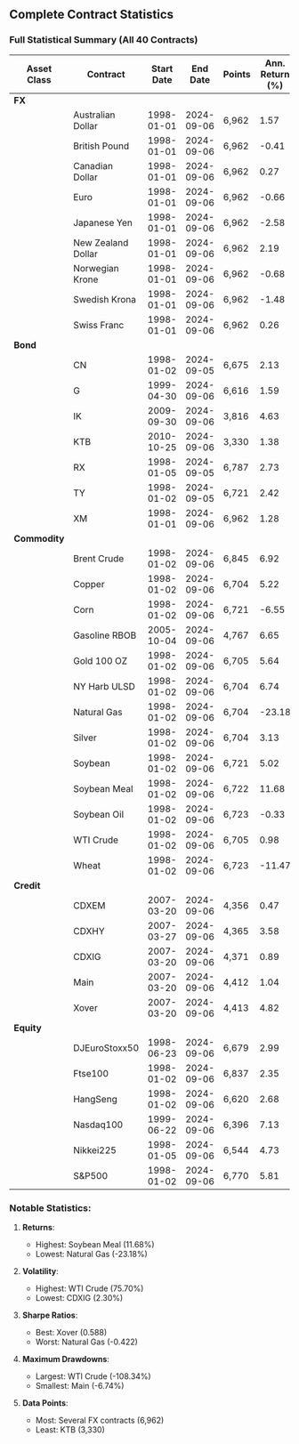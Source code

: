 
## Complete Contract Statistics

### Full Statistical Summary (All 40 Contracts)

| Asset Class | Contract | Start Date | End Date | Points | Ann. Return (%) | Ann. Vol (%) | Sharpe | Max DD (%) | Skew | Kurt |
|------------|----------|------------|----------|---------|-----------------|--------------|--------|------------|------|------|
| **FX** |||||||||
| | Australian Dollar | 1998-01-01 | 2024-09-06 | 6,962 | 1.57 | 12.12 | 0.130 | -41.47 | -0.131 | 8.56 |
| | British Pound | 1998-01-01 | 2024-09-06 | 6,962 | -0.41 | 8.99 | -0.046 | -49.29 | -0.552 | 8.30 |
| | Canadian Dollar | 1998-01-01 | 2024-09-06 | 6,962 | 0.27 | 8.30 | 0.033 | -34.55 | -0.053 | 3.13 |
| | Euro | 1998-01-01 | 2024-09-06 | 6,962 | -0.66 | 9.23 | -0.072 | -45.26 | 0.102 | 1.72 |
| | Japanese Yen | 1998-01-01 | 2024-09-06 | 6,962 | -2.58 | 10.23 | -0.253 | -62.23 | 0.459 | 6.24 |
| | New Zealand Dollar | 1998-01-01 | 2024-09-06 | 6,962 | 2.19 | 12.29 | 0.178 | -36.96 | -0.143 | 2.78 |
| | Norwegian Krone | 1998-01-01 | 2024-09-06 | 6,962 | -0.68 | 12.03 | -0.057 | -53.24 | -0.183 | 3.64 |
| | Swedish Krona | 1998-01-01 | 2024-09-06 | 6,962 | -1.48 | 11.54 | -0.128 | -51.12 | 0.049 | 2.55 |
| | Swiss Franc | 1998-01-01 | 2024-09-06 | 6,962 | 0.26 | 10.69 | 0.024 | -39.29 | 4.469 | 151.80 |
| **Bond** |||||||||
| | CN | 1998-01-02 | 2024-09-05 | 6,675 | 2.13 | 6.01 | 0.354 | -24.42 | -0.036 | 1.61 |
| | G | 1999-04-30 | 2024-09-06 | 6,616 | 1.59 | 6.86 | 0.232 | -30.34 | 0.295 | 6.78 |
| | IK | 2009-09-30 | 2024-09-06 | 3,816 | 4.63 | 9.42 | 0.491 | -26.93 | 0.229 | 10.09 |
| | KTB | 2010-10-25 | 2024-09-06 | 3,330 | 1.38 | 5.59 | 0.248 | -22.05 | -0.249 | 3.89 |
| | RX | 1998-01-05 | 2024-09-05 | 6,787 | 2.73 | 5.79 | 0.472 | -24.80 | 0.045 | 2.62 |
| | TY | 1998-01-02 | 2024-09-05 | 6,721 | 2.42 | 6.00 | 0.403 | -23.91 | 0.016 | 3.04 |
| | XM | 1998-01-01 | 2024-09-06 | 6,962 | 1.28 | 7.44 | 0.171 | -25.81 | -0.090 | 2.15 |
| **Commodity** |||||||||
| | Brent Crude | 1998-01-02 | 2024-09-06 | 6,845 | 6.92 | 35.94 | 0.193 | -91.76 | -0.202 | 8.33 |
| | Copper | 1998-01-02 | 2024-09-06 | 6,704 | 5.22 | 26.13 | 0.200 | -68.75 | 0.017 | 4.01 |
| | Corn | 1998-01-02 | 2024-09-06 | 6,721 | -6.55 | 26.03 | -0.252 | -92.36 | 0.074 | 2.38 |
| | Gasoline RBOB | 2005-10-04 | 2024-09-06 | 4,767 | 6.65 | 39.54 | 0.168 | -82.33 | -0.531 | 16.41 |
| | Gold 100 OZ | 1998-01-02 | 2024-09-06 | 6,705 | 5.64 | 17.10 | 0.330 | -45.33 | 0.011 | 6.18 |
| | NY Harb ULSD | 1998-01-02 | 2024-09-06 | 6,704 | 6.74 | 36.07 | 0.187 | -88.86 | -0.121 | 4.50 |
| | Natural Gas | 1998-01-02 | 2024-09-06 | 6,704 | -23.18 | 54.97 | -0.422 | -99.96 | 0.676 | 8.69 |
| | Silver | 1998-01-02 | 2024-09-06 | 6,704 | 3.13 | 30.52 | 0.103 | -79.27 | -0.507 | 5.98 |
| | Soybean | 1998-01-02 | 2024-09-06 | 6,721 | 5.02 | 22.73 | 0.221 | -52.55 | -0.112 | 2.40 |
| | Soybean Meal | 1998-01-02 | 2024-09-06 | 6,722 | 11.68 | 25.83 | 0.452 | -49.94 | 0.096 | 1.90 |
| | Soybean Oil | 1998-01-02 | 2024-09-06 | 6,723 | -0.33 | 24.35 | -0.014 | -80.32 | 0.097 | 1.90 |
| | WTI Crude | 1998-01-02 | 2024-09-06 | 6,705 | 0.98 | 75.70 | 0.013 | -108.34 | -42.160 | 2601.78 |
| | Wheat | 1998-01-02 | 2024-09-06 | 6,723 | -11.47 | 30.64 | -0.374 | -96.62 | 0.239 | 1.90 |
| **Credit** |||||||||
| | CDXEM | 2007-03-20 | 2024-09-06 | 4,356 | 0.47 | 6.13 | 0.077 | -26.94 | -1.348 | 32.26 |
| | CDXHY | 2007-03-27 | 2024-09-06 | 4,365 | 3.58 | 8.28 | 0.433 | -29.29 | -0.060 | 11.44 |
| | CDXIG | 2007-03-20 | 2024-09-06 | 4,371 | 0.89 | 2.30 | 0.386 | -9.66 | -0.037 | 25.19 |
| | Main | 2007-03-20 | 2024-09-06 | 4,412 | 1.04 | 2.42 | 0.428 | -6.74 | 0.163 | 12.73 |
| | Xover | 2007-03-20 | 2024-09-06 | 4,413 | 4.82 | 8.21 | 0.588 | -21.56 | -0.212 | 7.12 |
| **Equity** |||||||||
| | DJEuroStoxx50 | 1998-06-23 | 2024-09-06 | 6,679 | 2.99 | 23.31 | 0.128 | -68.53 | 0.033 | 5.82 |
| | Ftse100 | 1998-01-02 | 2024-09-06 | 6,837 | 2.35 | 18.39 | 0.128 | -56.47 | -0.113 | 6.77 |
| | HangSeng | 1998-01-02 | 2024-09-06 | 6,620 | 2.68 | 26.01 | 0.103 | -64.85 | 0.233 | 4.86 |
| | Nasdaq100 | 1999-06-22 | 2024-09-06 | 6,396 | 7.13 | 27.03 | 0.264 | -84.73 | 0.165 | 7.52 |
| | Nikkei225 | 1998-01-05 | 2024-09-06 | 6,544 | 4.73 | 24.15 | 0.196 | -64.17 | -0.076 | 10.87 |
| | S&P500 | 1998-01-02 | 2024-09-06 | 6,770 | 5.81 | 19.47 | 0.299 | -62.90 | -0.021 | 11.21 |

### Notable Statistics:

1. **Returns**:
   - Highest: Soybean Meal (11.68%)
   - Lowest: Natural Gas (-23.18%)

2. **Volatility**:
   - Highest: WTI Crude (75.70%)
   - Lowest: CDXIG (2.30%)

3. **Sharpe Ratios**:
   - Best: Xover (0.588)
   - Worst: Natural Gas (-0.422)

4. **Maximum Drawdowns**:
   - Largest: WTI Crude (-108.34%)
   - Smallest: Main (-6.74%)

5. **Data Points**:
   - Most: Several FX contracts (6,962)
   - Least: KTB (3,330)


